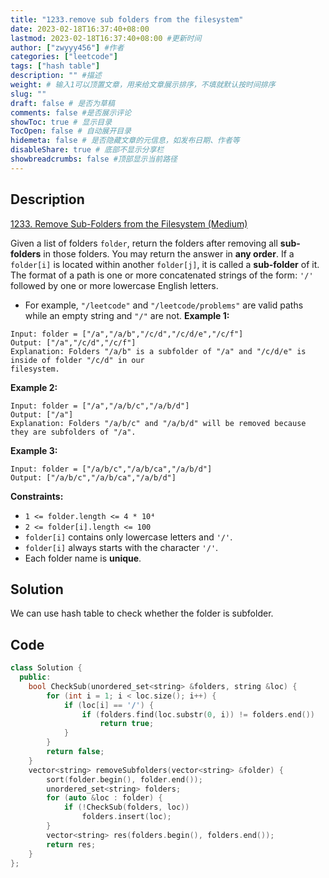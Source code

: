```yaml
---
title: "1233.remove sub folders from the filesystem"
date: 2023-02-18T16:37:40+08:00
lastmod: 2023-02-18T16:37:40+08:00 #更新时间
author: ["zwyyy456"] #作者
categories: ["leetcode"]
tags: ["hash table"]
description: "" #描述
weight: # 输入1可以顶置文章，用来给文章展示排序，不填就默认按时间排序
slug: ""
draft: false # 是否为草稿
comments: false #是否展示评论
showToc: true # 显示目录
TocOpen: false # 自动展开目录
hidemeta: false # 是否隐藏文章的元信息，如发布日期、作者等
disableShare: true # 底部不显示分享栏
showbreadcrumbs: false #顶部显示当前路径
---
```

## Description
[1233. Remove Sub-Folders from the Filesystem (Medium)](https://leetcode.com/problems/remove-sub-folders-from-the-filesystem/)

Given a list of folders `folder`, return the folders after removing all **sub-folders** in those
folders. You may return the answer in **any order**.
If a `folder[i]` is located within another `folder[j]`, it is called a **sub-folder** of it.
The format of a path is one or more concatenated strings of the form: `'/'` followed by one or more
lowercase English letters.
- For example, `"/leetcode"` and `"/leetcode/problems"` are valid paths while an empty string and
`"/"` are not.
**Example 1:**
```
Input: folder = ["/a","/a/b","/c/d","/c/d/e","/c/f"]
Output: ["/a","/c/d","/c/f"]
Explanation: Folders "/a/b" is a subfolder of "/a" and "/c/d/e" is inside of folder "/c/d" in our
filesystem.
```
**Example 2:**
```
Input: folder = ["/a","/a/b/c","/a/b/d"]
Output: ["/a"]
Explanation: Folders "/a/b/c" and "/a/b/d" will be removed because they are subfolders of "/a".
```
**Example 3:**
```
Input: folder = ["/a/b/c","/a/b/ca","/a/b/d"]
Output: ["/a/b/c","/a/b/ca","/a/b/d"]
```
**Constraints:**
- `1 <= folder.length <= 4 * 10⁴`
- `2 <= folder[i].length <= 100`
- `folder[i]` contains only lowercase letters and `'/'`.
- `folder[i]` always starts with the character `'/'`.
- Each folder name is **unique**.

## Solution
We can use hash table to check whether the folder is subfolder.

## Code
```cpp
class Solution {
  public:
    bool CheckSub(unordered_set<string> &folders, string &loc) {
        for (int i = 1; i < loc.size(); i++) {
            if (loc[i] == '/') {
                if (folders.find(loc.substr(0, i)) != folders.end())
                    return true;
            }
        }
        return false;
    }
    vector<string> removeSubfolders(vector<string> &folder) {
        sort(folder.begin(), folder.end());
        unordered_set<string> folders;
        for (auto &loc : folder) {
            if (!CheckSub(folders, loc))
                folders.insert(loc);
        }
        vector<string> res(folders.begin(), folders.end());
        return res;
    }
};
```